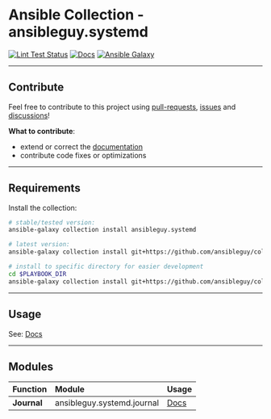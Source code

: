 # Ansible Collection - ansibleguy.systemd

[![Lint Test Status](https://badges.ansibleguy.net/systemd.collection.lint.svg)](https://github.com/ansibleguy/collection_systemd/blob/latest/scripts/lint.sh)
[![Docs](https://readthedocs.org/projects/systemd_ansible/badge/?version=latest&style=flat)](https://systemd.ansibleguy.net)
[![Ansible Galaxy](https://img.shields.io/ansible/collection/2148)](https://galaxy.ansible.com/ansibleguy/systemd)

----

## Contribute

Feel free to contribute to this project using [pull-requests](https://github.com/ansibleguy/collection_systemd/pulls), [issues](https://github.com/ansibleguy/collection_systemd/issues) and [discussions](https://github.com/ansibleguy/collection_systemd/discussions)!

**What to contribute**:

* extend or correct the [documentation](https://github.com/ansibleguy/collection_systemd/blob/latest/docs)
* contribute code fixes or optimizations

----

## Requirements

Install the collection:

```bash
# stable/tested version:
ansible-galaxy collection install ansibleguy.systemd

# latest version:
ansible-galaxy collection install git+https://github.com/ansibleguy/collection_systemd.git

# install to specific directory for easier development
cd $PLAYBOOK_DIR
ansible-galaxy collection install git+https://github.com/ansibleguy/collection_systemd.git -p ./collections
```

----

## Usage

See: [Docs](https://systemd.ansibleguy.net)

----

## Modules


| Function    | Module                     | Usage                                                                     |
|:------------|:---------------------------|:----------------------------------------------------------------------|
| **Journal** | ansibleguy.systemd.journal | [Docs](https://systemd.ansibleguy.net/en/latest/modules/journal.html) |
